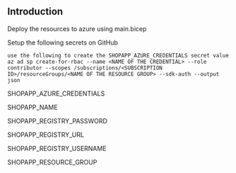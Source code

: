## Introduction
Deploy the resources to azure using main.bicep

Setup the following secrets on GitHub 

`use the following to create the SHOPAPP_AZURE_CREDENTIALS secret value 
az ad sp create-for-rbac --name <NAME OF THE CREDENTIAL> --role contributor --scopes /subscriptions/<SUBSCRIPTION ID>/resourceGroups/<NAME OF THE RESOURCE GROUP> --sdk-auth --output json`

SHOPAPP_AZURE_CREDENTIALS 
  
SHOPAPP_NAME 
  
SHOPAPP_REGISTRY_PASSWORD 
  
SHOPAPP_REGISTRY_URL
  
SHOPAPP_REGISTRY_USERNAME
  
SHOPAPP_RESOURCE_GROUP
